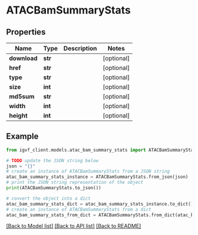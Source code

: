 # ATACBamSummaryStats



## Properties

Name | Type | Description | Notes
------------ | ------------- | ------------- | -------------
**download** | **str** |  | [optional] 
**href** | **str** |  | [optional] 
**type** | **str** |  | [optional] 
**size** | **int** |  | [optional] 
**md5sum** | **str** |  | [optional] 
**width** | **int** |  | [optional] 
**height** | **int** |  | [optional] 

## Example

```python
from igvf_client.models.atac_bam_summary_stats import ATACBamSummaryStats

# TODO update the JSON string below
json = "{}"
# create an instance of ATACBamSummaryStats from a JSON string
atac_bam_summary_stats_instance = ATACBamSummaryStats.from_json(json)
# print the JSON string representation of the object
print(ATACBamSummaryStats.to_json())

# convert the object into a dict
atac_bam_summary_stats_dict = atac_bam_summary_stats_instance.to_dict()
# create an instance of ATACBamSummaryStats from a dict
atac_bam_summary_stats_from_dict = ATACBamSummaryStats.from_dict(atac_bam_summary_stats_dict)
```
[[Back to Model list]](../README.md#documentation-for-models) [[Back to API list]](../README.md#documentation-for-api-endpoints) [[Back to README]](../README.md)


